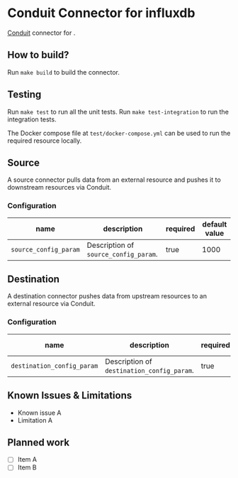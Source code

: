 # Conduit Connector for influxdb

[Conduit](https://conduit.io) connector for <resource>.

## How to build?

Run `make build` to build the connector.

## Testing

Run `make test` to run all the unit tests. Run `make test-integration` to run the integration tests.

The Docker compose file at `test/docker-compose.yml` can be used to run the required resource locally.

## Source

A source connector pulls data from an external resource and pushes it to downstream resources via Conduit.

### Configuration

| name                  | description                           | required | default value |
|-----------------------|---------------------------------------|----------|---------------|
| `source_config_param` | Description of `source_config_param`. | true     | 1000          |

## Destination

A destination connector pushes data from upstream resources to an external resource via Conduit.

### Configuration

| name                       | description                                | required | default value |
|----------------------------|--------------------------------------------|----------|---------------|
| `destination_config_param` | Description of `destination_config_param`. | true     | 1000          |

## Known Issues & Limitations

- Known issue A
- Limitation A

## Planned work

- [ ] Item A
- [ ] Item B
